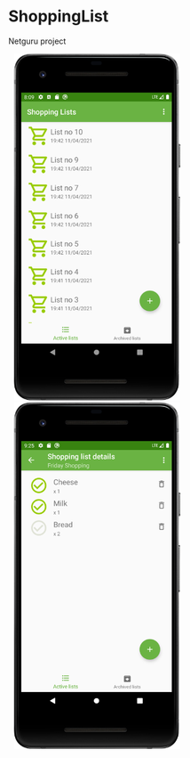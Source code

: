 # ShoppingList
Netguru project

<p>
<img hspace="10" src="s1.png" width="300px"/> 
<img hspace="10" src="s2.png" width="300px"/> 
<p>   
